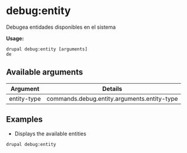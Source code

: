 # debug:entity
Debugea entidades disponibles en el sistema

**Usage:**
```
drupal debug:entity [arguments]
de
```

## Available arguments
Argument | Details
---------|-------------
entity-type | commands.debug.entity.arguments.entity-type

## Examples
* Displays the available entities
```
drupal debug:entity
```
